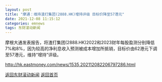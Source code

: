 ```yaml
---
layout: post
title: "摩通：维持渣打集团(2888.HK)增持评级 目标价降至57港元"
date: 2021-12-08 11:15:12
categories: emnews
tags: 东财滚动新闻
---
```


摩根大通发表报告，将渣打集团(2888.HK)2022和2023财年每股盈测分别降低7%和8%，因为较高的净利息收入预测被成本增加所抵销，目标价由62港元下调至57港元，维持“增持”评级。

<http://hk.eastmoney.com/news/1535,202112082206797286.html>

[返回东财滚动新闻](./emnews/)
[返回首页](./)